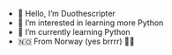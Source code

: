 - 👋 Hello, I’m Duothescripter
- 👀 I’m interested in learning more Python
- 🌱 I’m currently learning Python
- 🇳🇴 From Norway (yes brrrr) 😶‍🌫️
